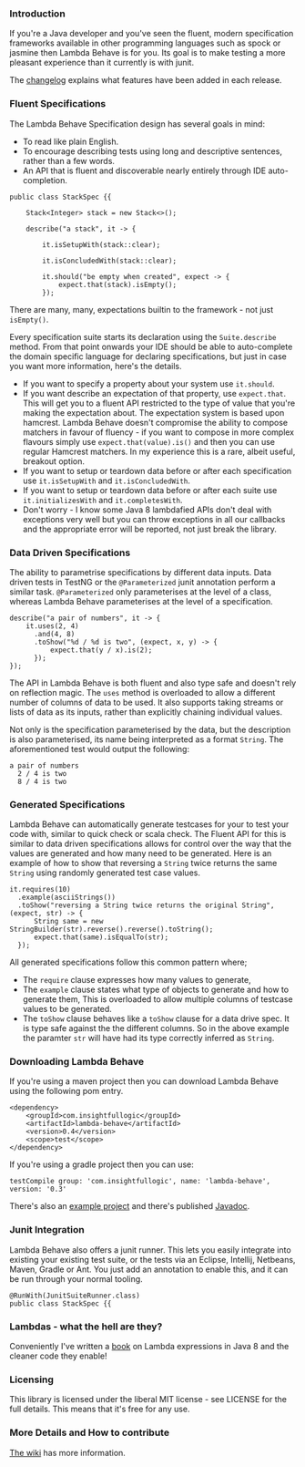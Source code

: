 ### Introduction

If you're a Java developer and you've seen the fluent, modern specification frameworks available in other programming languages such as spock or jasmine then Lambda Behave is for you. Its goal is to make testing a more pleasant experience than it currently is with junit.

The [changelog](https://raw.githubusercontent.com/RichardWarburton/lambda-behave/master/CHANGELOG.md) explains what features have been added in each release.

### Fluent Specifications

The Lambda Behave Specification design has several goals in mind:

* To read like plain English.
* To encourage describing tests using long and descriptive sentences, rather than a few words.
* An API that is fluent and discoverable nearly entirely through IDE auto-completion.

```
public class StackSpec {{

    Stack<Integer> stack = new Stack<>();

    describe("a stack", it -> {

        it.isSetupWith(stack::clear);

        it.isConcludedWith(stack::clear);

        it.should("be empty when created", expect -> {
            expect.that(stack).isEmpty();
        });
```

There are many, many, expectations builtin to the framework - not just `isEmpty()`.

Every specification suite starts its declaration using the `Suite.describe` method. From that point onwards your IDE should be able to auto-complete the domain specific language for declaring specifications, but just in case you want more information, here's the details.

* If you want to specify a property about your system use `it.should`.
* If you want describe an expectation of that property, use `expect.that`. This will get you to a fluent API restricted to the type of value that you're making the expectation about. The expectation system is based upon hamcrest. Lambda Behave doesn't compromise the ability to compose matchers in favour of fluency - if you want to compose in more complex flavours simply use `expect.that(value).is()` and then you can use regular Hamcrest matchers. In my experience this is a rare, albeit useful, breakout option.
* If you want to setup or teardown data before or after each specification use `it.isSetupWith` and `it.isConcludedWith`.
* If you want to setup or teardown data before or after each suite use `it.initializesWith` and `it.completesWith`.
* Don't worry - I know some Java 8 lambdafied APIs don't deal with exceptions very well but you can throw exceptions in all our callbacks and the appropriate error will be reported, not just break the library.

### Data Driven Specifications

The ability to parametrise specifications by different data inputs.
Data driven tests in TestNG or the `@Parameterized` junit annotation perform a similar task.
`@Parameterized` only parameterises at the level of a class, whereas Lambda Behave parameterises at the level of a specification.

```
describe("a pair of numbers", it -> {
    it.uses(2, 4)
      .and(4, 8)
      .toShow("%d / %d is two", (expect, x, y) -> {
          expect.that(y / x).is(2);
      });
});
```

The API in Lambda Behave is both fluent and also type safe and doesn't rely on reflection magic.
The `uses` method is overloaded to allow a different number of columns of data to be used. It also supports taking
streams or lists of data as its inputs, rather than explicitly chaining individual values.

Not only is the specification parameterised by the data, but the description is also parameterised, its name being interpreted as a format `String`.
The aforementioned test would output the following:

```
a pair of numbers
  2 / 4 is two
  8 / 4 is two
```
### Generated Specifications

Lambda Behave can automatically generate testcases for your to test your code with, similar to quick check or scala check.
The Fluent API for this is similar to data driven specifications allows for control over the way that the values are generated
and how many need to be generated. Here is an example of how to show that reversing a `String` twice returns the same `String`
using randomly generated test case values.

```
it.requires(10)
  .example(asciiStrings())
  .toShow("reversing a String twice returns the original String", (expect, str) -> {
      String same = new StringBuilder(str).reverse().reverse().toString();
      expect.that(same).isEqualTo(str);
  });
```

All generated specifications follow this common pattern where;

 * The `require` clause expresses how many values to generate,
 * The `example` clause states what type of objects to generate and how to generate them, This is overloaded to allow multiple columns of testcase values to be generated.
 * The `toShow` clause behaves like a `toShow` clause for a data drive spec. It is type safe against the the different columns.
 So in the above example the paramter `str` will have had its type correctly inferred as `String`.

### Downloading Lambda Behave

If you're using a maven project then you can download Lambda Behave using the following pom entry.

```
<dependency>
    <groupId>com.insightfullogic</groupId>
    <artifactId>lambda-behave</artifactId>
    <version>0.4</version>
    <scope>test</scope>
</dependency>
```

If you're using a gradle project then you can use:

```
testCompile group: 'com.insightfullogic', name: 'lambda-behave', version: '0.3'
```

There's also an [example project](https://github.com/RichardWarburton/lambda-behave/tree/lambda-behave-parent-0.3/lambda-behave-examples)
and there's published [Javadoc](http://javadoc.insightfullogic.com/lambda-behave).

### Junit Integration

Lambda Behave also offers a junit runner. This lets you easily integrate into existing your existing test suite, or the tests via an Eclipse, Intellij, Netbeans, Maven, Gradle or Ant. You just add an annotation to enable this,
and it can be run through your normal tooling.

```
@RunWith(JunitSuiteRunner.class)
public class StackSpec {{
```
### Lambdas - what the hell are they?

Conveniently I've written a [book](http://shop.oreilly.com/product/0636920030713.do?cmp=af-prog-books-videos-product_cj_9781491900154_%25zp') on Lambda expressions in Java 8 and the cleaner code they enable!

### Licensing

This library is licensed under the liberal MIT license - see LICENSE for the
full details. This means that it's free for any use.

### More Details and How to contribute

[The wiki](https://github.com/RichardWarburton/lambda-behave/wiki) has more information.
